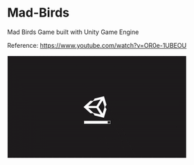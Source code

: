 # Mad-Birds
 Mad Birds Game built with Unity Game Engine

Reference: https://www.youtube.com/watch?v=OR0e-1UBEOU

<img src="game-anime.gif"/>
